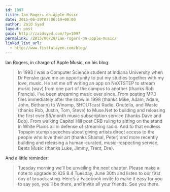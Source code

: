 ```yaml
---
id: 1097
title: Ian Rogers on Apple Music
date: 2015-06-29T07:06:19+00:00
author: Zaid Syed
layout: post
guid: http://zaidsyed.com/?p=1097
permalink: /2015/06/29/ian-rogers-on-apple-music/
linked_list_url:
  - http://www.fistfulayen.com/blog/
---
```

Ian Rogers, in charge of Apple Music, on his blog:

> In 1993 I was a Computer Science student at Indiana University when Dr Fenske gave me an opportunity to put my studies together with my love, music. He set me off writing an app on NeXTSTEP to stream music (wav) from one part of the campus to another (thanks Rob Francis). I’ve been streaming music ever since. From posting MP3 files immediately after the show in 1998 (thanks Mike, Adam, Adam, John, Bethann) to Winamp, SHOUTcast Radio, Gnutella, and Waste (thanks Rob, Justin, Tom, Steve) to Muse.Net to building and releasing the first ever $5/month music subscription service (thanks Dave and Bob). From walking Capitol Hill post CRB ruling to sitting on the stand in White Plains all in defense of streaming radio. Add to that endless Topspin stump speeches about giving artists direct access to the people who love their art (thanks Shamal, Peter) and more recently building and releasing a human-curated, music-respecting service, Beats Music (thanks Luke, Jimmy, Trent, Dre). 

And a little reminder:

> Tuesday morning we’ll be unveiling the next chapter. Please make a note to upgrade to iOS 8.4 Tuesday, June 30th and listen to our first day of broadcasting. Here’s a Facebook invite to make it easy for you to say yes, you’ll be there, and invite all your friends. See you there.
